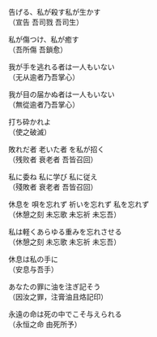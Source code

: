 
告げる、私が殺す私が生かす  
（宣告 吾司戮 吾司生）

私が傷つけ、私が癒す  
（吾所傷 吾鎖愈） 

我が手を逃れる者は一人もいない  
（无从逾者乃吾掌心）  

我が目の届かぬ者は一人もいない  
（無從逾者乃吾掌心）  

打ち砕かれよ  
（使之破滅）

敗れだ者 老いた者 を私が招く  
（残败者 衰老者 吾皆召回）  

私に委ね 私に学び 私に従え  
（殘敗者 衰老者 吾皆召回）
 
休息を 唄を忘れず 祈いを忘れず 私を忘れず  
（休憩之刻 未忘歌 未忘祈 未忘吾）  

私は軽くあらゆる重みを忘れさせる  
（休憩之刻 未忘歌 未忘祈 未忘吾）

休息は私の手に  
（安息与吾手）  

あなたの罪に油を注ぎ記そう  
（因汝之罪，注膏油且烙記印）  

永遠の命は死の中でこそ与えられる  
（永恒之命 由死所予）